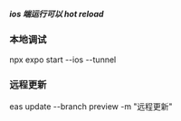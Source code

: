 ##### ios 端运行可以 hot reload

### 本地调试

npx expo start --ios --tunnel

### 远程更新

eas update --branch preview -m "远程更新"

